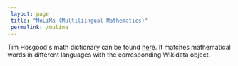 ```yaml
---
 layout: page
 title: "MuLiMa (Multiliingual Mathematics)"
 permalink: /mulima
---
```


Tim Hosgood's math dictionary can be found [here](https://thosgood.com/maths-dictionary/). It matches mathematical words in different languages with the corresponding Wikidata object. 
